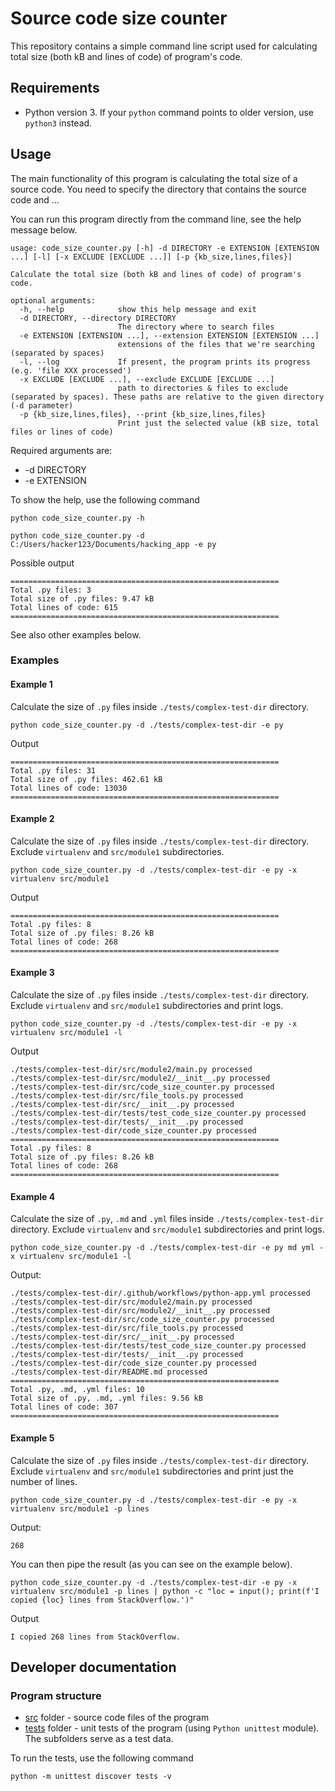 # Source code size counter
This repository contains a simple command line script used for calculating total size (both 
kB and lines of code) of program's code.

## Requirements
- Python version 3. If your `python` command points to older version, use `python3` instead.

## Usage
The main functionality of this program is calculating the total size of a source code.
You need to specify the directory that contains the source code and ...

You can run this program directly from the command line, see the help message below.

```
usage: code_size_counter.py [-h] -d DIRECTORY -e EXTENSION [EXTENSION ...] [-l] [-x EXCLUDE [EXCLUDE ...]] [-p {kb_size,lines,files}]

Calculate the total size (both kB and lines of code) of program's code.

optional arguments:
  -h, --help            show this help message and exit
  -d DIRECTORY, --directory DIRECTORY
                        The directory where to search files
  -e EXTENSION [EXTENSION ...], --extension EXTENSION [EXTENSION ...]
                        extensions of the files that we're searching (separated by spaces)
  -l, --log             If present, the program prints its progress (e.g. 'file XXX processed')
  -x EXCLUDE [EXCLUDE ...], --exclude EXCLUDE [EXCLUDE ...]
                        path to directories & files to exclude (separated by spaces). These paths are relative to the given directory (-d parameter)
  -p {kb_size,lines,files}, --print {kb_size,lines,files}
                        Print just the selected value (kB size, total files or lines of code)
```

Required arguments are:
- -d DIRECTORY
- -e EXTENSION

To show the help, use the following command
```shell
python code_size_counter.py -h
```


```shell
python code_size_counter.py -d C:/Users/hacker123/Documents/hacking_app -e py
```
Possible output
```
============================================================
Total .py files: 3
Total size of .py files: 9.47 kB
Total lines of code: 615
============================================================
```

See also other examples below.
### Examples
#### Example 1
Calculate the size of `.py` files inside `./tests/complex-test-dir` directory.

```shell
python code_size_counter.py -d ./tests/complex-test-dir -e py
```
Output
```
============================================================
Total .py files: 31
Total size of .py files: 462.61 kB
Total lines of code: 13030
============================================================
```

#### Example 2
Calculate the size of `.py` files inside `./tests/complex-test-dir` directory. Exclude `virtualenv` and `src/module1` subdirectories.
```shell
python code_size_counter.py -d ./tests/complex-test-dir -e py -x virtualenv src/module1
```
Output
```
============================================================
Total .py files: 8
Total size of .py files: 8.26 kB
Total lines of code: 268
============================================================
```

#### Example 3
Calculate the size of `.py` files inside `./tests/complex-test-dir` directory. Exclude `virtualenv` and `src/module1` subdirectories and print logs.
```shell
python code_size_counter.py -d ./tests/complex-test-dir -e py -x virtualenv src/module1 -l
```
Output
```
./tests/complex-test-dir/src/module2/main.py processed
./tests/complex-test-dir/src/module2/__init__.py processed        
./tests/complex-test-dir/src/code_size_counter.py processed       
./tests/complex-test-dir/src/file_tools.py processed
./tests/complex-test-dir/src/__init__.py processed
./tests/complex-test-dir/tests/test_code_size_counter.py processed
./tests/complex-test-dir/tests/__init__.py processed
./tests/complex-test-dir/code_size_counter.py processed
============================================================      
Total .py files: 8
Total size of .py files: 8.26 kB
Total lines of code: 268
============================================================      
```

#### Example 4
Calculate the size of `.py`, `.md` and `.yml` files inside `./tests/complex-test-dir` directory. Exclude `virtualenv` and `src/module1` subdirectories and print logs.
```shell
python code_size_counter.py -d ./tests/complex-test-dir -e py md yml -x virtualenv src/module1 -l
```
Output:
```
./tests/complex-test-dir/.github/workflows/python-app.yml processed
./tests/complex-test-dir/src/module2/main.py processed
./tests/complex-test-dir/src/module2/__init__.py processed        
./tests/complex-test-dir/src/code_size_counter.py processed       
./tests/complex-test-dir/src/file_tools.py processed
./tests/complex-test-dir/src/__init__.py processed
./tests/complex-test-dir/tests/test_code_size_counter.py processed
./tests/complex-test-dir/tests/__init__.py processed
./tests/complex-test-dir/code_size_counter.py processed
./tests/complex-test-dir/README.md processed
============================================================
Total .py, .md, .yml files: 10
Total size of .py, .md, .yml files: 9.56 kB
Total lines of code: 307
============================================================
```

#### Example 5
Calculate the size of `.py` files inside `./tests/complex-test-dir` directory. Exclude `virtualenv` and `src/module1` subdirectories 
and print just the number of lines.
```shell
python code_size_counter.py -d ./tests/complex-test-dir -e py -x virtualenv src/module1 -p lines
```

Output:
```
268
```

You can then pipe the result (as you can see on the example below).
```shell
python code_size_counter.py -d ./tests/complex-test-dir -e py -x virtualenv src/module1 -p lines | python -c "loc = input(); print(f'I copied {loc} lines from StackOverflow.')"
```
Output
```
I copied 268 lines from StackOverflow.
```

## Developer documentation
### Program structure

- [src](./src) folder - source code files of the program
- [tests](./tests) folder - unit tests of the program (using `Python unittest` module). The subfolders serve as a test data.

To run the tests, use the following command
```shell
python -m unittest discover tests -v
```
